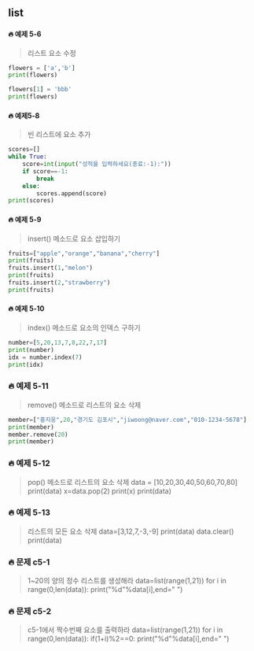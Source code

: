 ## list

#### 🔥 예제 5-6 

> 리스트 요소 수정

```python
flowers = ['a','b']
print(flowers)

flowers[1] = 'bbb'
print(flowers)
```

#### 🔥 예제5-8

>빈 리스트에 요소 추가
```python
scores=[]
while True:
    score=int(input("성적을 입력하세요(종료:-1):"))
    if score==-1:
        break
    else:
        scores.append(score)
print(scores)
```


#### 🔥 예제 5-9
> insert() 메소드로 요소 삽입하기
```py
fruits=["apple","orange","banana","cherry"]
print(fruits)
fruits.insert(1,"melon")
print(fruits)
fruits.insert(2,"strawberry")
print(fruits)
```

#### 🔥 예제 5-10
> index() 메소드로 요소의 인덱스 구하기
```py
number=[5,20,13,7,8,22,7,17]
print(number)
idx = number.index(7)
print(idx)
```

### 🔥 예제 5-11 
> remove() 메소드로 리스트의 요소 삭제
```py
member=["홍지웅",20,"경기도 김포시","jiwoong@naver.com","010-1234-5678"]
print(member)
member.remove(20)
print(member)
```

### 🔥 예제 5-12
> pop() 메소드로 리스트의 요소 삭제
data = [10,20,30,40,50,60,70,80]
print(data)
x=data.pop(2)
print(x)
print(data)


### 🔥 예제 5-13
> 리스트의 모든 요소 삭제
data=[3,12,7,-3,-9]
print(data)
data.clear()
print(data)


 ### 🔥 문제 c5-1
> 1~20의 양의 정수 리스트를 생성해라
data=list(range(1,21))
for i in range(0,len(data)):
    print("%d"%data[i],end=" ")


### 🔥 문제 c5-2
> c5-1에서 짝수번째 요소를 출력하라
data=list(range(1,21))
for i in range(0,len(data)):
  if(1+i)%2==0:
    print("%d"%data[i],end=" ")
